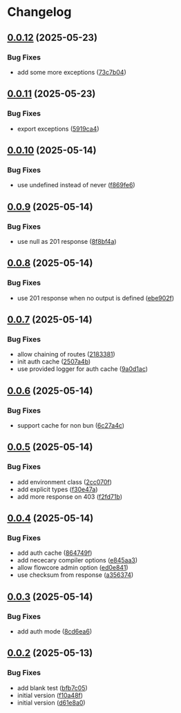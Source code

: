 # Changelog

## [0.0.12](https://github.com/flowcore-io/hono-api/compare/v0.0.11...v0.0.12) (2025-05-23)


### Bug Fixes

* add some more exceptions ([73c7b04](https://github.com/flowcore-io/hono-api/commit/73c7b04a71a8b3c45e3557e9e8cb1456768b9d1b))

## [0.0.11](https://github.com/flowcore-io/hono-api/compare/v0.0.10...v0.0.11) (2025-05-23)


### Bug Fixes

* export exceptions ([5919ca4](https://github.com/flowcore-io/hono-api/commit/5919ca4e3c203a914e109b93eb4e89cfa948ea9d))

## [0.0.10](https://github.com/flowcore-io/hono-api/compare/v0.0.9...v0.0.10) (2025-05-14)


### Bug Fixes

* use undefined instead of never ([f869fe6](https://github.com/flowcore-io/hono-api/commit/f869fe635ec5040a7bd11b3ca169599ed18d2eef))

## [0.0.9](https://github.com/flowcore-io/hono-api/compare/v0.0.8...v0.0.9) (2025-05-14)


### Bug Fixes

* use null as 201 response ([8f8bf4a](https://github.com/flowcore-io/hono-api/commit/8f8bf4af1941f3b454ee0e9f413f38679dc9f329))

## [0.0.8](https://github.com/flowcore-io/hono-api/compare/v0.0.7...v0.0.8) (2025-05-14)


### Bug Fixes

* use 201 response when no output is defined ([ebe902f](https://github.com/flowcore-io/hono-api/commit/ebe902f1710e234b242df04427a7491492fe9158))

## [0.0.7](https://github.com/flowcore-io/hono-api/compare/v0.0.6...v0.0.7) (2025-05-14)


### Bug Fixes

* allow chaining of routes ([2183381](https://github.com/flowcore-io/hono-api/commit/21833816633f83c42ae9450390885dc71bf3c332))
* init auth cache ([2507a4b](https://github.com/flowcore-io/hono-api/commit/2507a4b1af7e14829e02569f45127a09ca5156b3))
* use provided logger for auth cache ([9a0d1ac](https://github.com/flowcore-io/hono-api/commit/9a0d1ac7ac9055d978ba8b34784c369e00cc4e0a))

## [0.0.6](https://github.com/flowcore-io/hono-api/compare/v0.0.5...v0.0.6) (2025-05-14)


### Bug Fixes

* support cache for non bun ([6c27a4c](https://github.com/flowcore-io/hono-api/commit/6c27a4ca6a0ec1d9275e871901903e9378030cb6))

## [0.0.5](https://github.com/flowcore-io/hono-api/compare/v0.0.4...v0.0.5) (2025-05-14)


### Bug Fixes

* add environment class ([2cc070f](https://github.com/flowcore-io/hono-api/commit/2cc070f5ab0770273038bf1089c32b5dda127675))
* add explicit types ([f30e47a](https://github.com/flowcore-io/hono-api/commit/f30e47a62f0c20d8fd8fdad78fae7c225b2e73fc))
* add more response on 403 ([f2fd71b](https://github.com/flowcore-io/hono-api/commit/f2fd71bf6e7df548d7d67cd84b9cbb9aec676586))

## [0.0.4](https://github.com/flowcore-io/hono-api/compare/v0.0.3...v0.0.4) (2025-05-14)


### Bug Fixes

* add auth cache ([864749f](https://github.com/flowcore-io/hono-api/commit/864749f6f1eb9e27ef2cb4c3d2d761e95343f5c3))
* add nececary compiler options ([e845aa3](https://github.com/flowcore-io/hono-api/commit/e845aa31e2f619b2f9484b3c53497decdf8428ed))
* allow flowcore admin option ([ed0e841](https://github.com/flowcore-io/hono-api/commit/ed0e84193af5fec7f2de0ec99c7e7f6764875c67))
* use checksum from response ([a356374](https://github.com/flowcore-io/hono-api/commit/a3563748805c81e629de323f650c8e275466f138))

## [0.0.3](https://github.com/flowcore-io/hono-api/compare/v0.0.2...v0.0.3) (2025-05-14)


### Bug Fixes

* add auth mode ([8cd6ea6](https://github.com/flowcore-io/hono-api/commit/8cd6ea66a10e80eac34da9a48a0844a1f974e212))

## [0.0.2](https://github.com/flowcore-io/hono-api/compare/v0.0.1...v0.0.2) (2025-05-13)


### Bug Fixes

* add blank test ([bfb7c05](https://github.com/flowcore-io/hono-api/commit/bfb7c05e8f5372a3ed301f607e7f99ef99773d1c))
* initial version ([f10a48f](https://github.com/flowcore-io/hono-api/commit/f10a48f1743be21b576edcd0c59a19e781facc74))
* initial version ([d61e8a0](https://github.com/flowcore-io/hono-api/commit/d61e8a044f1853d77204bac598b764a1bd879215))
